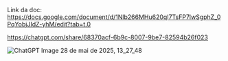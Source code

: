Link da doc: https://docs.google.com/document/d/1Nlb266MHu620qI7TsFP7lwSgphZ_0PqYobjJIdZ-yhM/edit?tab=t.0

https://chatgpt.com/share/68370acf-6b9c-8007-9be7-82594b26f023

![ChatGPT Image 28 de mai  de 2025, 13_27_48](https://github.com/user-attachments/assets/eb399ff6-1a3e-42b5-86a9-825730dfe9b1)

